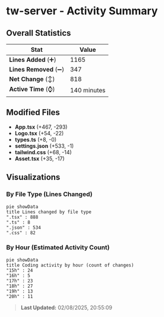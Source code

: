 # tw-server - Activity Summary 

## Overall Statistics

| Stat                   | Value                                                             |
| ---------------------- | ----------------------------------------------------------------- |
| **Lines Added** (➕)   | 1165                                          |
| **Lines Removed** (➖) | 347                                        |
| **Net Change** (↕)    | 818                |
| **Active Time** (⌚)   | 140 minutes |


## Modified Files
- **App.tsx** (+467, -293)
- **Logo.tsx** (+54, -22)
- **types.ts** (+8, -0)
- **settings.json** (+533, -1)
- **tailwind.css** (+68, -14)
- **Asset.tsx** (+35, -17)

## Visualizations

### By File Type (Lines Changed)

```mermaid
pie showData
title Lines changed by file type
".tsx" : 888
".ts" : 8
".json" : 534
".css" : 82
```

### By Hour (Estimated Activity Count)

```mermaid
pie showData
title Coding activity by hour (count of changes)
"15h" : 24
"16h" : 5
"17h" : 23
"18h" : 27
"19h" : 13
"20h" : 11
```


> **Last Updated:** 02/08/2025, 20:55:09